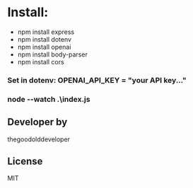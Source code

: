 # Install:
- npm install express  
- npm install dotenv
- npm install openai
- npm install body-parser
- npm install cors

### Set in dotenv: OPENAI_API_KEY = "your API key..."

### node --watch .\index.js

## Developer by
thegoodolddeveloper

## License
MIT
